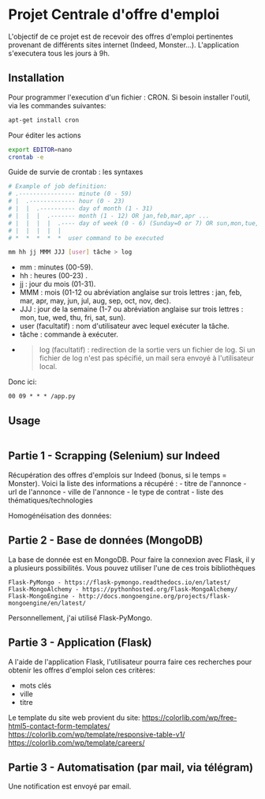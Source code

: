 # Projet Centrale d'offre d'emploi

L'objectif de ce projet est de recevoir des offres d'emploi pertinentes provenant de différents sites internet (Indeed, Monster...). L'application s'executera tous les jours à 9h.

## Installation

Pour programmer l'execution d'un fichier : CRON.
Si besoin installer l'outil, via les commandes suivantes:
```bash
apt-get install cron
```

Pour éditer les actions
```bash
export EDITOR=nano
crontab -e
```
Guide de survie de crontab : les syntaxes
```bash
# Example of job definition:
# .---------------- minute (0 - 59)
# |  .------------- hour (0 - 23)
# |  |  .---------- day of month (1 - 31)
# |  |  |  .------- month (1 - 12) OR jan,feb,mar,apr ...
# |  |  |  |  .---- day of week (0 - 6) (Sunday=0 or 7) OR sun,mon,tue,wed,thu,fri,sat
# |  |  |  |  |
# *  *  *  *  *  user command to be executed

mm hh jj MMM JJJ [user] tâche > log
```
-   mm : minutes (00-59).
-   hh : heures (00-23) .
-   jj : jour du mois (01-31).
-   MMM : mois (01-12 ou abréviation anglaise sur trois lettres : jan, feb, mar, apr, may, jun, jul, aug, sep, oct, nov, dec).
-   JJJ : jour de la semaine (1-7 ou abréviation anglaise sur trois lettres : mon, tue, wed, thu, fri, sat, sun).
-   user (facultatif) : nom d'utilisateur avec lequel exécuter la tâche.
-   tâche : commande à exécuter.
-   > log (facultatif) : redirection de la sortie vers un fichier de log. Si un fichier de log n'est pas spécifié, un mail sera envoyé à l'utilisateur local.

Donc ici:
```
00 09 * * * /app.py
```

## Usage

```python

```

## Partie 1 - Scrapping (Selenium) sur Indeed

Récupération des offres d'emplois sur Indeed (bonus, si le temps = Monster).
Voici la liste des informations a récupéré :
    - titre de l'annonce
    - url de l'annonce
    - ville de l'annonce
    - le type de contrat
    - liste des thématiques/technologies

Homogénéisation des données: 

## Partie 2 - Base de données (MongoDB)

La base de donnée est en MongoDB.
Pour faire la connexion avec Flask, il y a plusieurs possibilités.
Vous pouvez utiliser l'une de ces trois bibliothèques

    Flask-PyMongo - https://flask-pymongo.readthedocs.io/en/latest/
    Flask-MongoAlchemy - https://pythonhosted.org/Flask-MongoAlchemy/
    Flask-MongoEngine - http://docs.mongoengine.org/projects/flask-mongoengine/en/latest/

Personnellement, j'ai utilisé Flask-PyMongo.



## Partie 3 - Application (Flask)

A l'aide de l'application Flask, l'utilisateur pourra faire ces recherches pour obtenir les offres d'emploi selon ces critères:
 - mots clés
 - ville
 - titre

Le template du site web provient du site: 
https://colorlib.com/wp/free-html5-contact-form-templates/
https://colorlib.com/wp/template/responsive-table-v1/
https://colorlib.com/wp/template/careers/

## Partie 3 - Automatisation (par mail, via télégram)

Une notification est envoyé par email.